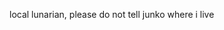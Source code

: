 local lunarian, please do not tell junko where i live

<!---
Hunteriema/Hunteriema is a ✨ special ✨ repository because its `README.md` (this file) appears on your GitHub profile.
You can click the Preview link to take a look at your changes.
--->
